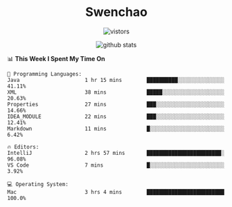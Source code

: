 <h1 align="center">Swenchao</h3>

<p align="center">
  <img src="https://visitor-badge.glitch.me/badge?page_id=Swenchao" alt="vistors" />
</p>

<p align="center">
  <img src="https://github-readme-stats.vercel.app/api?username=Swenchao&count_private=true&show_icons=true&theme=vue-dark&hide_title=true" alt="github stats" />
</p>

<!--START_SECTION:waka-->
📊 **This Week I Spent My Time On** 

```text
💬 Programming Languages: 
Java                     1 hr 15 mins        ██████████░░░░░░░░░░░░░░░   41.11% 
XML                      38 mins             █████░░░░░░░░░░░░░░░░░░░░   20.63% 
Properties               27 mins             ███░░░░░░░░░░░░░░░░░░░░░░   14.66% 
IDEA_MODULE              22 mins             ███░░░░░░░░░░░░░░░░░░░░░░   12.41% 
Markdown                 11 mins             █░░░░░░░░░░░░░░░░░░░░░░░░   6.42%

🔥 Editors: 
IntelliJ                 2 hrs 57 mins       ████████████████████████░   96.08% 
VS Code                  7 mins              █░░░░░░░░░░░░░░░░░░░░░░░░   3.92%

💻 Operating System: 
Mac                      3 hrs 4 mins        █████████████████████████   100.0%

```


<!--END_SECTION:waka-->
